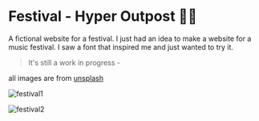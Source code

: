 # Festival - Hyper Outpost 🌈✨

A fictional website for a festival. I just had an idea to make a website for a music festival. I saw a font that inspired me and just wanted to try it.
> It's still a work in progress - 

all images are from [unsplash](https://unsplash.com/)

![festival1](https://user-images.githubusercontent.com/70133912/127843600-a965cfdd-a083-4cb0-9e7a-828c8097e83f.PNG)

![festival2](https://user-images.githubusercontent.com/70133912/127843764-bafee4de-d1c9-45bd-9421-0edd077d4b04.PNG)
